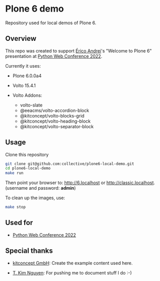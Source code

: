 # Plone 6 demo

Repository used for local demos of Plone 6.

## Overview

This repo was created to support [Érico Andrei](https://github.com/ericof)'s "Welcome to Plone 6" presentation at [Python Web Conference 2022](https://2022.pythonwebconf.com/presentations/welcome-to-plone-6).

Currently it uses:

* Plone 6.0.0a4
* Volto 15.4.1
* Volto Addons:

    * volto-slate
    * @eeacms/volto-accordion-block
    * @kitconcept/volto-blocks-grid
    * @kitconcept/volto-heading-block
    * @kitconcept/volto-separator-block


## Usage

Clone this repository

```bash
git clone git@github.com:collective/plone6-local-demo.git
cd plone6-local-demo
make run
```

Then point your browser to: http://6.localhost or http://classic.localhost. (username and password: **admin**)

To clean up the images, use:


```bash
make stop
```

## Used for

* [Python Web Conference 2022](https://2022.pythonwebconf.com/presentations/welcome-to-plone-6)


## Special thanks

* [kitconcept GmbH](https://kitconcept.com): Create the example content used here.

* [T. Kim Nguyen](https://github.com/tkimnguyen): For pushing me to document stuff I do :-)

